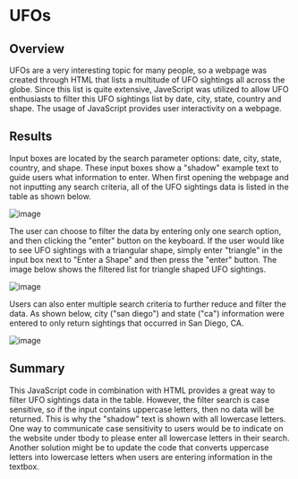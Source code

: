 # UFOs

## Overview
UFOs are a very interesting topic for many people, so a webpage was created through HTML that lists a multitude of UFO sightings all across the globe. Since this list is quite extensive, JaveScript was utilized to allow UFO enthusiasts to filter this UFO sightings list by date, city, state, country and shape. The usage of JavaScript provides user interactivity on a webpage.


## Results
Input boxes are located by the search parameter options: date, city, state, country, and shape. These input boxes show a "shadow" example text to guide users what information to enter.  When first opening the webpage and not inputting any search criteria, all of the UFO sightings data is listed in the table as shown below.

![image](https://user-images.githubusercontent.com/89353378/143731661-c7190b63-f183-4574-8bfb-0e8758fec14f.png)

The user can choose to filter the data by entering only one search option, and then clicking the "enter" button on the keyboard. If the user would like to see UFO sightings with a triangular shape, simply enter "triangle" in the input box next to "Enter a Shape" and then press the "enter" button. The image below shows the filtered list for triangle shaped UFO sightings.

![image](https://user-images.githubusercontent.com/89353378/143731781-3978be97-16bc-4677-941a-addc4c748076.png)


Users can also enter multiple search criteria to further reduce and filter the data. As shown below, city ("san diego") and state ("ca") information were entered to only return sightings that occurred in San Diego, CA.

![image](https://user-images.githubusercontent.com/89353378/143731726-d71a7833-da0e-45d6-9ced-6b1546e4f9d9.png)


## Summary
This JavaScript code in combination with HTML provides a great way to filter UFO sightings data in the table.  However, the filter search is case sensitive, so if the input contains uppercase letters, then no data will be returned. This is why the "shadow" text is shown with all lowercase letters. One way to communicate case sensitivity to users would be to indicate on the website under tbody to please enter all lowercase letters in their search. Another solution might be to update the code that converts uppercase letters into lowercase letters when users are entering information in the textbox. 
